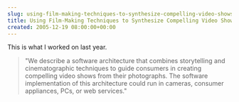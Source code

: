 ```yaml
---  
slug: using-film-making-techniques-to-synthesize-compelling-video-shows-from-consumer
title: Using Film-Making Techniques to Synthesize Compelling Video Shows from Consumer
created: 2005-12-19 08:00:00+00:00
---  
```

This is what I worked on last year.

> "We describe a software architecture that combines storytelling and cinematographic techniques to guide consumers in creating compelling video shows from their photographs. The software implementation of this architecture could run in cameras, consumer appliances, PCs, or web services."
